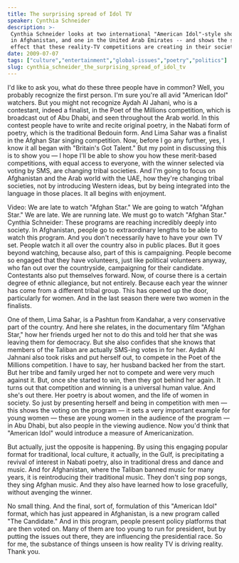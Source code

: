 ```yaml
---
title: The surprising spread of Idol TV
speaker: Cynthia Schneider
description: >-
 Cynthia Schneider looks at two international "American Idol"-style shows -- one
 in Afghanistan, and one in the United Arab Emirates -- and shows the surprising
 effect that these reality-TV competitions are creating in their societies.
date: 2009-07-07
tags: ["culture","entertainment","global-issues","poetry","politics"]
slug: cynthia_schneider_the_surprising_spread_of_idol_tv
---
```


I'd like to ask you, what do these three people have in common? Well, you probably
recognize the first person. I'm sure you're all avid "American Idol" watchers. But you
might not recognize Aydah Al Jahani, who is a contestant, indeed a finalist, in the Poet
of the Millions competition, which is broadcast out of Abu Dhabi, and seen throughout the
Arab world. In this contest people have to write and recite original poetry, in the Nabati
form of poetry, which is the traditional Bedouin form. And Lima Sahar was a finalist in
the Afghan Star singing competition. Now, before I go any further, yes, I know it all began
with "Britain's Got Talent." But my point in discussing this is to show you — I hope I'll
be able to show you how these merit-based competitions, with equal access to everyone,
with the winner selected via voting by SMS, are changing tribal societies. And I'm going
to focus on Afghanistan and the Arab world with the UAE, how they're changing tribal
societies, not by introducing Western ideas, but by being integrated into the language in
those places. It all begins with enjoyment.

Video: We are late to watch "Afghan Star." We are going to watch "Afghan Star." We are
late. We are running late. We must go to watch "Afghan Star." Cynthia Schneider: These
programs are reaching incredibly deeply into society. In Afghanistan, people go to
extraordinary lengths to be able to watch this program. And you don't necessarily have to
have your own TV set. People watch it all over the country also in public places. But it
goes beyond watching, because also, part of this is campaigning. People become so engaged
that they have volunteers, just like political volunteers anyway, who fan out over the
countryside, campaigning for their candidate. Contestants also put themselves forward. Now,
of course there is a certain degree of ethnic allegiance, but not entirely. Because each
year the winner has come from a different tribal group. This has opened up the door,
particularly for women. And in the last season there were two women in the
finalists.

One of them, Lima Sahar, is a Pashtun from Kandahar, a very conservative part of the
country. And here she relates, in the documentary film "Afghan Star," how her friends
urged her not to do this and told her that she was leaving them for democracy. But she
also confides that she knows that members of the Taliban are actually SMS-ing votes in for
her. Aydah Al Jahnani also took risks and put herself out, to compete in the Poet of the
Millions competition. I have to say, her husband backed her from the start. But her tribe
and family urged her not to compete and were very much against it. But, once she started
to win, then they got behind her again. It turns out that competition and winning is a
universal human value. And she's out there. Her poetry is about women, and the life of
women in society. So just by presenting herself and being in competition with men — this
shows the voting on the program — it sets a very important example for young women — these
are young women in the audience of the program — in Abu Dhabi, but also people in the
viewing audience. Now you'd think that "American Idol" would introduce a measure of
Americanization.

But actually, just the opposite is happening. By using this engaging popular format for
traditional, local culture, it actually, in the Gulf, is precipitating a revival of
interest in Nabati poetry, also in traditional dress and dance and music. And for
Afghanistan, where the Taliban banned music for many years, it is reintroducing their
traditional music. They don't sing pop songs, they sing Afghan music. And they also have
learned how to lose gracefully, without avenging the winner. 

No small thing. And the final, sort of, formulation of this "American Idol" format, which
has just appeared in Afghanistan, is a new program called "The Candidate." And in this
program, people present policy platforms that are then voted on. Many of them are too
young to run for president, but by putting the issues out there, they are influencing the
presidential race. So for me, the substance of things unseen is how reality TV is driving
reality. Thank you. 

<!--
ad_duration=3.33
comment_count=75
event="TEDGlobal 2009"
external_start_time=0
intro_duration=11.82
is_subtitle_required="False"
is_talk_featured="True"
language="en"
language_swap="False"
native_language="en"
number_of_related_talks=6
number_of_speakers=1
number_of_subtitled_videos=29
number_of_tags=5
number_of_talk_download_languages=29
number_of_talk_more_resources=0
number_of_talk_recommendations=0
number_of_talks_take_actions=0
post_ad_duration=0.83
published_timestamp="2009-11-13 01:00:00"
recording_date="2009-07-07"
speaker_description="Cultural diplomacy expert"
speaker_is_published=1
speaker_name="Cynthia Schneider"
talk_name="The surprising spread of Idol TV"
talks_tags=["culture","entertainment","global-issues","poetry","politics"]
url_audio="https://download.ted.com/talks/CynthiaSchneider_2009G.mp3?apikey=acme-roadrunner"
url_photo_speaker="https://pe.tedcdn.com/images/ted/126519_254x191.jpg"
url_photo_talk="https://pe.tedcdn.com/images/ted/126518_800x600.jpg"
url_webpage="https://www.ted.com/talks/cynthia_schneider_the_surprising_spread_of_idol_tv"
video_type_name="TED Stage Talk"
-->